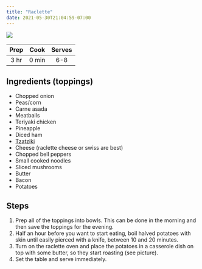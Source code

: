 ```yaml
---
title: "Raclette"
date: 2021-05-30T21:04:59-07:00
---
```


<div class="figure">

![](/images/raclette.jpg)

</div>

| Prep   | Cook | Serves |
| :----: | :----: | :----: |
| 3 hr | 0 min | 6-8 |

## Ingredients (toppings)

- Chopped onion
- Peas/corn
- Carne asada
- Meatballs
- Teriyaki chicken
- Pineapple
- Diced ham
- [Tzatziki](/posts/tzatziki)
- Cheese (raclette cheese or swiss are best)
- Chopped bell peppers
- Small cooked noodles
- Sliced mushrooms
- Butter
- Bacon
- Potatoes

## Steps
1. Prep all of the toppings into bowls. This can be done in the morning and then save the toppings for the evening.
2. Half an hour before you want to start eating, boil halved potatoes with skin until easily pierced with a knife, between 10 and 20 minutes.
3. Turn on the raclette oven and place the potatoes in a casserole dish on top with some butter, so they start roasting (see picture).
4. Set the table and serve immediately.
